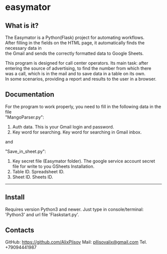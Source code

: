 # easymator

What is it?
-----------

The Easymator is a Python(Flask) project for automating workflows.  
After filling in the fields on the HTML page, it automatically finds the necessary data in  
the Gmail and sends the correctly formatted data to Google Sheets.  

This program is designed for call center operators. Its main task: after   
entering the source of advertising, to find the number from which there  
was a call, which is in the mail and to save data in a table on its own.  
In some scenarios, providing a report and results to the user in a browser.  

Documentation
-------------

For the program to work properly, you need to fill in the following data in the file   
"MangoParser.py":
1. Auth data. This is your Gmail login and password.
2. Key word for searching. Key word for searching in Gmail inbox.

and 

"Save_in_sheet.py":
1. Key secret file (Easymator folder). The google service account secret file for write to you GSheets
Installation.
2. Table ID. Spreadsheet ID.
3. Sheet ID. Sheets ID.
------------

Install
---------

Requires version Python3 and newer.
Just type in console/terminal: 'Python3' and url file 'Flaskstart.py'.


Contacts
--------

GitHub: https://github.com/AlixPlisov
Mail: pllisovalix@gmail.com
Tel. +79094441987
